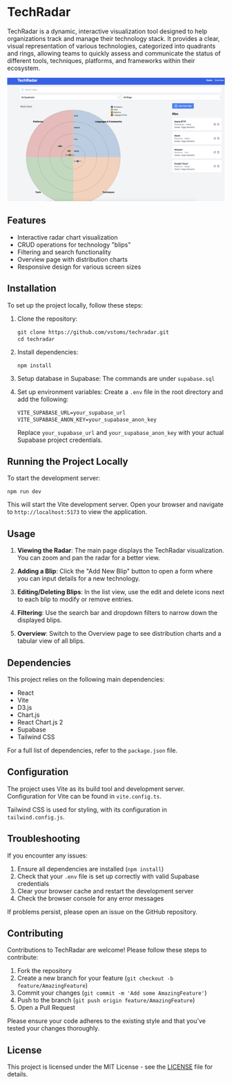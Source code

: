 # TechRadar

TechRadar is a dynamic, interactive visualization tool designed to help organizations track and manage their technology stack. It provides a clear, visual representation of various technologies, categorized into quadrants and rings, allowing teams to quickly assess and communicate the status of different tools, techniques, platforms, and frameworks within their ecosystem.

![Dashboard](/img/dashboard.png)

## Features

- Interactive radar chart visualization
- CRUD operations for technology "blips"
- Filtering and search functionality
- Overview page with distribution charts
- Responsive design for various screen sizes

## Installation

To set up the project locally, follow these steps:

1. Clone the repository:
   ```
   git clone https://github.com/vstoms/techradar.git
   cd techradar
   ```

2. Install dependencies:
   ```
   npm install
   ```

3. Setup database in Supabase:
   The commands are under `supabase.sql`
  

4. Set up environment variables:
   Create a `.env` file in the root directory and add the following:
   ```
   VITE_SUPABASE_URL=your_supabase_url
   VITE_SUPABASE_ANON_KEY=your_supabase_anon_key
   ```
   Replace `your_supabase_url` and `your_supabase_anon_key` with your actual Supabase project credentials.

## Running the Project Locally

To start the development server:

```
npm run dev
```

This will start the Vite development server. Open your browser and navigate to `http://localhost:5173` to view the application.

## Usage

1. **Viewing the Radar**: The main page displays the TechRadar visualization. You can zoom and pan the radar for a better view.

2. **Adding a Blip**: Click the "Add New Blip" button to open a form where you can input details for a new technology.

3. **Editing/Deleting Blips**: In the list view, use the edit and delete icons next to each blip to modify or remove entries.

4. **Filtering**: Use the search bar and dropdown filters to narrow down the displayed blips.

5. **Overview**: Switch to the Overview page to see distribution charts and a tabular view of all blips.

## Dependencies

This project relies on the following main dependencies:

- React
- Vite
- D3.js
- Chart.js
- React Chart.js 2
- Supabase
- Tailwind CSS

For a full list of dependencies, refer to the `package.json` file.

## Configuration

The project uses Vite as its build tool and development server. Configuration for Vite can be found in `vite.config.ts`.

Tailwind CSS is used for styling, with its configuration in `tailwind.config.js`.

## Troubleshooting

If you encounter any issues:

1. Ensure all dependencies are installed (`npm install`)
2. Check that your `.env` file is set up correctly with valid Supabase credentials
3. Clear your browser cache and restart the development server
4. Check the browser console for any error messages

If problems persist, please open an issue on the GitHub repository.

## Contributing

Contributions to TechRadar are welcome! Please follow these steps to contribute:

1. Fork the repository
2. Create a new branch for your feature (`git checkout -b feature/AmazingFeature`)
3. Commit your changes (`git commit -m 'Add some AmazingFeature'`)
4. Push to the branch (`git push origin feature/AmazingFeature`)
5. Open a Pull Request

Please ensure your code adheres to the existing style and that you've tested your changes thoroughly.

## License

This project is licensed under the MIT License - see the [LICENSE](LICENSE) file for details.
